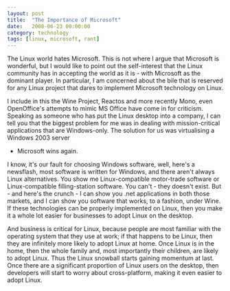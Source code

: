 ```yaml
---
layout: post
title:  "The Importance of Microsoft"
date:   2008-06-23 00:00:00
category: technology 
tags: [linux, microsoft, rant]
---
```


The Linux world hates Microsoft.  This is not where I argue that Microsoft is
wonderful, but I would like to point out the self-interest that the Linux
community has in accepting the world as it is - with Microsoft as the dominant
player.  In particular, I am concerned about the bile that is reserved for any
Linux project that dares to implement Microsoft technology on Linux. 

I include in this the Wine Project, Reactos and more recently Mono, even
OpenOffice's attempts to mimic MS Office have come in for criticism.  Speaking
as someone who has put the Linux desktop into a company, I can tell you that
the biggest problem for me was in dealing with mission-critical applications
that are Windows-only.  The solution for us was virtualising a Windows 2003 server
- Microsoft wins again.

<!--more-->

I know, it's our fault for choosing Windows software, well, here's a newsflash,
most software is written for Windows, and there aren't always Linux
alternatives.  You show me Linux-compatible motor-trade software or
Linux-compatible filling-station software.  You can't - they doesn't exist.
But - and here's the crunch - I can show you .net applications in both those
markets, and I can show you software that works, to a fashion, under Wine.  If
these technologies can be properly implemented on Linux, then you make it a
whole lot easier for businesses to adopt Linux on the desktop.

And business is critical for Linux, because people are most familiar with the
operating system that they use at work; if that happens to be Linux, then they
are infinitely more likely to adopt Linux at home.  Once Linux is in the home,
then the whole family and, most importantly their children, are likely to adopt
Linux.  Thus the Linux snowball starts gaining momentum at last.  Once there
are a significant proportion of Linux users on the desktop, then developers
will start to worry about cross-platform, making it even easier to adopt Linux.
